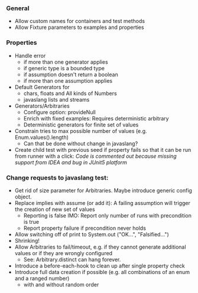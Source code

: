 ### General

- Allow custom names for containers and test methods
- Allow Fixture parameters to examples and properties

### Properties

- Handle error 
  - if more than one generator applies
  - if generic type is a bounded type
  - if assumption doesn't return a boolean
  - if more than one assumption applies
- Default Generators for
  - chars, floats and All kinds of Numbers
  - javaslang lists and streams
- Generators/Arbitraries
  - Configure option: provideNull
  - Enrich with fixed examples: Requires deterministic arbitrary
  - Deterministic generators for finite set of values
- Constrain tries to max possible number of values (e.g. Enum.values().length)
  - Can that be done without change in javaslang?
- Create child test with previous seed if property fails so that it can be run from runner with a click:
  _Code is commented out because missing support from IDEA and bug in JUnit5 platform_


### Change requests to javaslang test:

- Get rid of size parameter for Arbitraries. Maybe introduce generic config object.
- Replace implies with assume (or add it): A failing assumption will trigger the creation of new set of values 
  - Reporting is false IMO: Report only number of runs with precondition is true
  - Report property failure if precondition never holds
- Allow switching off of print to System.out ("OK...", "Falsified...") 
- Shrinking!
- Allow Arbitraries to fail/timeout, e.g. if they cannot generate additional values or if they are wrongly configured
  - See: Arbitrary.distinct can hang forever.
- Introduce a before-each-hook to clean up after single property check
- Introduce full data creation if possible (e.g. all combinations of an enum and a ranged number)
  - with and without random order
